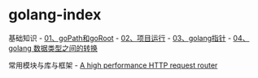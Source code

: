 # golang-index




基础知识
    - [01、goPath和goRoot](./19年/07月/01、goPath和goRoot/01、goPath和goRoot.md)
    - [02、项目运行](./19年/07月/02、项目运行/02、项目运行.md)
    - [03、golang指针](./19年/07月/03、golang指针/03、指针.md)
    - [04、golang 数据类型之间的转换](https://blog.csdn.net/sinat_34322082/article/details/81106091)
    
    
    
常用模块与库与框架
    - [A high performance HTTP request router](https://github.com/julienschmidt/httprouter)